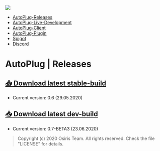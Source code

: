 ![](https://rapidus-info.webnode.com/_files/200000003-4d08d4d08f/AutoPlug%20GitHub%20Header%20800x80.png)
- [AutoPlug-Releases](https://github.com/Osiris-Team/AutoPlug-Releases)
- [AutoPlug-Live-Development](https://trello.com/b/zC8MKgEe/autoplug-development)
- [AutoPlug-Client](https://github.com/Osiris-Team/AutoPlug-Client)
- [AutoPlug-Plugin](https://github.com/Osiris-Team/AutoPlug-Plugin)
- [Spigot](https://www.spigotmc.org/members/osiristeam.935748/)
- [Discord](https://discord.com/invite/GGNmtCC)

# AutoPlug | Releases
## [ :inbox_tray: Download latest stable-build](https://github.com/Osiris-Team/AutoPlug-Releases/raw/master/autoplug-latest.zip)
- Current version: 0.6 (29.05.2020)

## [ :inbox_tray: Download latest dev-build](https://github.com/Osiris-Team/AutoPlug-Releases/raw/master/dev-builds/autoplug-v0.7-BETA-3.zip)
- Current version: 0.7-BETA3 (23.06.2020)
 
 
 > Copyright (c) 2020 Osiris Team. All rights reserved. Check the file "LICENSE" for details.
